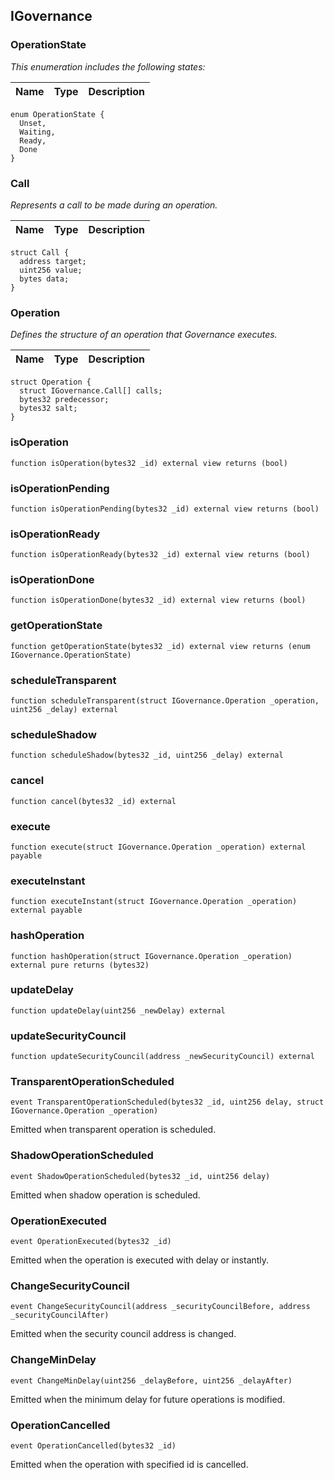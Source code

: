 ## IGovernance

### OperationState

_This enumeration includes the following states:_

| Name | Type | Description |
| ---- | ---- | ----------- |

```solidity
enum OperationState {
  Unset,
  Waiting,
  Ready,
  Done
}
```

### Call

_Represents a call to be made during an operation._

| Name | Type | Description |
| ---- | ---- | ----------- |

```solidity
struct Call {
  address target;
  uint256 value;
  bytes data;
}
```

### Operation

_Defines the structure of an operation that Governance executes._

| Name | Type | Description |
| ---- | ---- | ----------- |

```solidity
struct Operation {
  struct IGovernance.Call[] calls;
  bytes32 predecessor;
  bytes32 salt;
}
```

### isOperation

```solidity
function isOperation(bytes32 _id) external view returns (bool)
```

### isOperationPending

```solidity
function isOperationPending(bytes32 _id) external view returns (bool)
```

### isOperationReady

```solidity
function isOperationReady(bytes32 _id) external view returns (bool)
```

### isOperationDone

```solidity
function isOperationDone(bytes32 _id) external view returns (bool)
```

### getOperationState

```solidity
function getOperationState(bytes32 _id) external view returns (enum IGovernance.OperationState)
```

### scheduleTransparent

```solidity
function scheduleTransparent(struct IGovernance.Operation _operation, uint256 _delay) external
```

### scheduleShadow

```solidity
function scheduleShadow(bytes32 _id, uint256 _delay) external
```

### cancel

```solidity
function cancel(bytes32 _id) external
```

### execute

```solidity
function execute(struct IGovernance.Operation _operation) external payable
```

### executeInstant

```solidity
function executeInstant(struct IGovernance.Operation _operation) external payable
```

### hashOperation

```solidity
function hashOperation(struct IGovernance.Operation _operation) external pure returns (bytes32)
```

### updateDelay

```solidity
function updateDelay(uint256 _newDelay) external
```

### updateSecurityCouncil

```solidity
function updateSecurityCouncil(address _newSecurityCouncil) external
```

### TransparentOperationScheduled

```solidity
event TransparentOperationScheduled(bytes32 _id, uint256 delay, struct IGovernance.Operation _operation)
```

Emitted when transparent operation is scheduled.

### ShadowOperationScheduled

```solidity
event ShadowOperationScheduled(bytes32 _id, uint256 delay)
```

Emitted when shadow operation is scheduled.

### OperationExecuted

```solidity
event OperationExecuted(bytes32 _id)
```

Emitted when the operation is executed with delay or instantly.

### ChangeSecurityCouncil

```solidity
event ChangeSecurityCouncil(address _securityCouncilBefore, address _securityCouncilAfter)
```

Emitted when the security council address is changed.

### ChangeMinDelay

```solidity
event ChangeMinDelay(uint256 _delayBefore, uint256 _delayAfter)
```

Emitted when the minimum delay for future operations is modified.

### OperationCancelled

```solidity
event OperationCancelled(bytes32 _id)
```

Emitted when the operation with specified id is cancelled.

